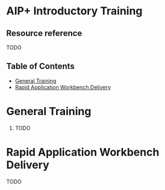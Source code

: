 # AIP+ Introductory Training <!-- omit from toc -->

## Resource reference <!-- omit from toc -->
TODO

## Table of Contents <!-- omit from toc -->
- [General Training](#general-training)
- [Rapid Application Workbench Delivery](#rapid-application-workbench-delivery)

# General Training
1. TODO

# Rapid Application Workbench Delivery
TODO

